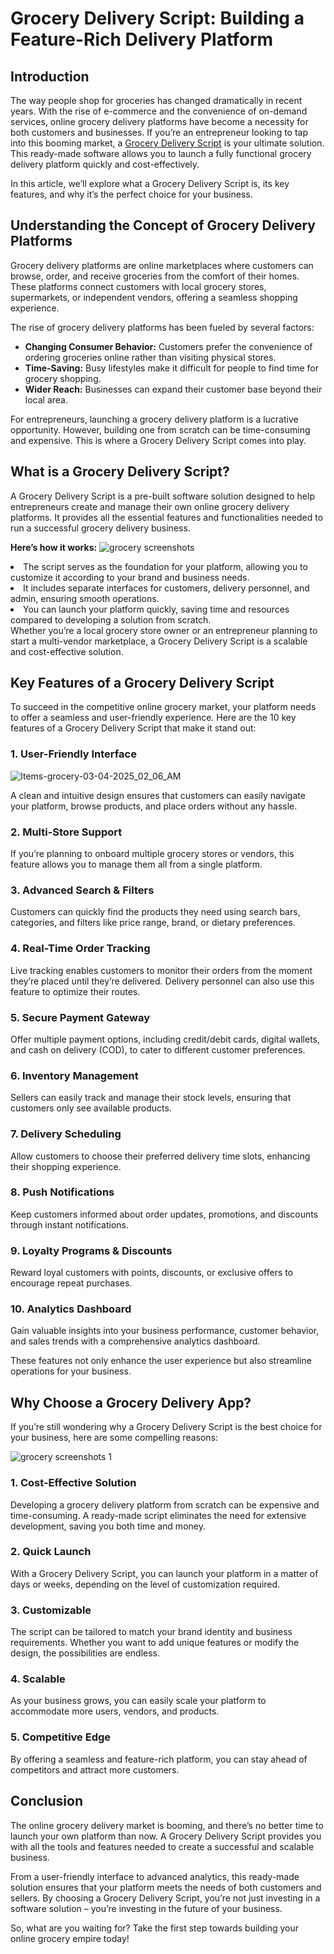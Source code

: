 # Grocery Delivery Script: Building a Feature-Rich Delivery Platform
<h2><b>Introduction</b></h2>
The way people shop for groceries has changed dramatically in recent years. With the rise of e-commerce and the convenience of on-demand services, online grocery delivery platforms have become a necessity for both customers and businesses. If you’re an entrepreneur looking to tap into this booming market, a <a href="https://zipprr.com/grocery-delivery-script/">Grocery Delivery Script</a> is your ultimate solution. This ready-made software allows you to launch a fully functional grocery delivery platform quickly and cost-effectively.

In this article, we’ll explore what a Grocery Delivery Script is, its key features, and why it’s the perfect choice for your business.
<h2><b>Understanding the Concept of Grocery Delivery Platforms</b></h2>
Grocery delivery platforms are online marketplaces where customers can browse, order, and receive groceries from the comfort of their homes. These platforms connect customers with local grocery stores, supermarkets, or independent vendors, offering a seamless shopping experience.

The rise of grocery delivery platforms has been fueled by several factors:
<ul>
  <li>
    <strong>Changing Consumer Behavior:</strong> Customers prefer the convenience of ordering groceries online rather than visiting physical stores.
  </li>
  <li>
    <strong>Time-Saving:</strong> Busy lifestyles make it difficult for people to find time for grocery shopping.
  </li>
  <li>
    <strong>Wider Reach:</strong> Businesses can expand their customer base beyond their local area.
  </li>
</ul>
For entrepreneurs, launching a grocery delivery platform is a lucrative opportunity. However, building one from scratch can be time-consuming and expensive. This is where a Grocery Delivery Script comes into play.
<h2><b>What is a Grocery Delivery Script?</b></h2>
A Grocery Delivery Script is a pre-built software solution designed to help entrepreneurs create and manage their own online grocery delivery platforms. It provides all the essential features and functionalities needed to run a successful grocery delivery business.

**Here’s how it works:**
![grocery screenshots](https://github.com/user-attachments/assets/b29c759c-961a-4d30-bf6e-27d0885738f5)

<li>
The script serves as the foundation for your platform, allowing you to customize it according to your brand and business needs.
</li>
<li>
It includes separate interfaces for customers, delivery personnel, and admin, ensuring smooth operations.
</li>
<li>
You can launch your platform quickly, saving time and resources compared to developing a solution from scratch.
</li>
Whether you’re a local grocery store owner or an entrepreneur planning to start a multi-vendor marketplace, a Grocery Delivery Script is a scalable and cost-effective solution.
<h2><b>Key Features of a Grocery Delivery Script</b></h2>
To succeed in the competitive online grocery market, your platform needs to offer a seamless and user-friendly experience. Here are the 10 key features of a Grocery Delivery Script that make it stand out:
<h3><b>1. User-Friendly Interface</b></h3>

![Items-grocery-03-04-2025_02_06_AM](https://github.com/user-attachments/assets/b2adbcd6-2f0b-46f3-952c-61c598ef77b6)

<p>A clean and intuitive design ensures that customers can easily navigate your platform, browse products, and place orders without any hassle.</p>
<h3><b>2. Multi-Store Support</b></h3>
If you’re planning to onboard multiple grocery stores or vendors, this feature allows you to manage them all from a single platform.
<h3><b>3. Advanced Search & Filters</b></h3>
Customers can quickly find the products they need using search bars, categories, and filters like price range, brand, or dietary preferences.
<h3><b>4. Real-Time Order Tracking</b></h3>
Live tracking enables customers to monitor their orders from the moment they’re placed until they’re delivered. Delivery personnel can also use this feature to optimize their routes.
<h3><b>5. Secure Payment Gateway</b></h3>
Offer multiple payment options, including credit/debit cards, digital wallets, and cash on delivery (COD), to cater to different customer preferences.
<h3><b>6. Inventory Management</b></h3>
Sellers can easily track and manage their stock levels, ensuring that customers only see available products.
<h3><b>7. Delivery Scheduling</b></h3>
Allow customers to choose their preferred delivery time slots, enhancing their shopping experience.
<h3><b>8. Push Notifications</b></h3>
Keep customers informed about order updates, promotions, and discounts through instant notifications.
<h3><b>9. Loyalty Programs & Discounts</b></h3>
Reward loyal customers with points, discounts, or exclusive offers to encourage repeat purchases.
<h3><b>10. Analytics Dashboard</b></h3>
Gain valuable insights into your business performance, customer behavior, and sales trends with a comprehensive analytics dashboard.

These features not only enhance the user experience but also streamline operations for your business.
<h2><b>Why Choose a Grocery Delivery App?</b></h2>
<p>If you’re still wondering why a Grocery Delivery Script is the best choice for your business, here are some compelling reasons:</p>

![grocery screenshots 1 ](https://github.com/user-attachments/assets/16bfad2f-d0cd-43ad-906b-76a874c32e7e)

<h3><b>1. Cost-Effective Solution</b></h3>
Developing a grocery delivery platform from scratch can be expensive and time-consuming. A ready-made script eliminates the need for extensive development, saving you both time and money.
<h3><b>2. Quick Launch</b></h3>
With a Grocery Delivery Script, you can launch your platform in a matter of days or weeks, depending on the level of customization required.
<h3><b>3. Customizable</b></h3>
The script can be tailored to match your brand identity and business requirements. Whether you want to add unique features or modify the design, the possibilities are endless.
<h3><b>4. Scalable</b></h3>
As your business grows, you can easily scale your platform to accommodate more users, vendors, and products.
<h3><b>5. Competitive Edge</b></h3>
By offering a seamless and feature-rich platform, you can stay ahead of competitors and attract more customers.
<h2><b>Conclusion</b></h2>
The online grocery delivery market is booming, and there’s no better time to launch your own platform than now. A Grocery Delivery Script provides you with all the tools and features needed to create a successful and scalable business.

From a user-friendly interface to advanced analytics, this ready-made solution ensures that your platform meets the needs of both customers and sellers. By choosing a Grocery Delivery Script, you’re not just investing in a software solution – you’re investing in the future of your business.

So, what are you waiting for? Take the first step towards building your online grocery empire today!
